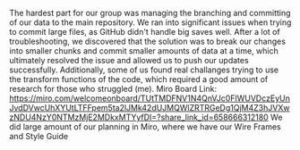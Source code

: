 The hardest part for our group was managing the branching and committing of our data to the main repository. We ran into significant issues when trying to commit large files, as GitHub didn't handle big saves well. After a lot of troubleshooting, we discovered that the solution was to break our changes into smaller chunks and commit smaller amounts of data at a time, which ultimately resolved the issue and allowed us to push our updates successfully.
Additionally, some of us found real challanges trying to use the transform functions of the code, which required a good amount of research for those who struggled (me). 
Miro Board Link: https://miro.com/welcomeonboard/TUtTMDFNV1N4QnVJc0FIWUVDczEyUnJvdDVwcUhXYUtLTFFpem5ta2lJMk42dUJMQWlZRTRGeDg1QjM4Z3hJVXwzNDU4NzY0NTMzMjE2MDkxMTYyfDI=?share_link_id=658666312180
We did large amount of our planning in Miro, where we have our Wire Frames and Style Guide
